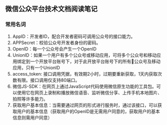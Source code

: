 ## 微信公众平台技术文档阅读笔记

### 常用名词   
1. AppID：开发者ID，配合开发者密码可调用公众号的接口能力。    
2. APPSecret：校验公众号开发者身份的密码。
3. OpenID：每一个公众号会产生一个OpenID    
4. UnionID：如果一个用户有多个公众号或移动应用，可将多个公众号和移动应用绑定到一个开放平台账号下，对于此开放平台账号下的所有公众号及移动应用，只有一个UnionID    
5. access_token: 接口调用凭据，有效期2小时，过期要重新获取，1天内获取次数有限。接口调用仅支持80端口。    
6. 微信JS-SDK：在网页上通过JavaScript代码使用微信原生功能的工具包。可以使用它在网页上录制和播放微信语音、监听微信分享、上传手机本地图片、拍照等许多能力。    
7. 获取用户基本信息：当需要通过网页的形式进行服务时，通过该接口，可以获取用户的基本信息（获取用户的OpenID是无需用户同意的，获取用户的基本信息则需用户同意）    

